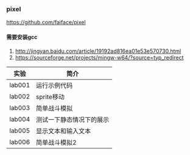 ### pixel
https://github.com/faiface/pixel

#### 需要安装gcc
1. http://jingyan.baidu.com/article/19192ad816ea01e53e570730.html
2. https://sourceforge.net/projects/mingw-w64/?source=typ_redirect

|实验|简介|
|---|---|
|lab001|运行示例代码|
|lab002|sprite移动|
|lab003|简单战斗模拟|
|lab004|测试一下静态情况下的展示|
|lab005|显示文本和输入文本|
|lab006|简单战斗模拟2|